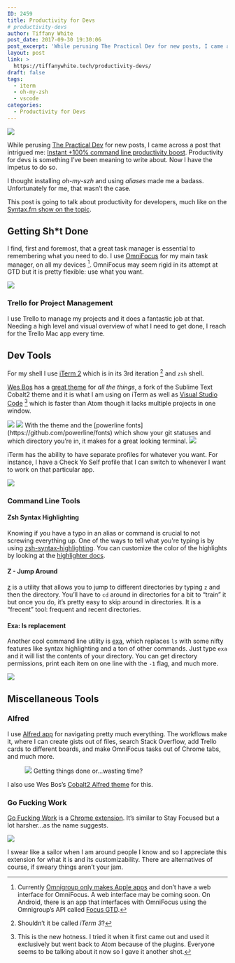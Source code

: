 ```yaml
---
ID: 2459
title: Productivity for Devs
# productivity-devs
author: Tiffany White
post_date: 2017-09-30 19:30:06
post_excerpt: 'While perusing The Practical Dev for new posts, I came across a post that intrigued me: Instant +100% command line productivity boost. Productivity for devs is something I’ve been meaning to write about. Now I have the impetus to do so.'
layout: post
link: >
  https://tiffanywhite.tech/productivity-devs/
draft: false
tags:
  - iterm
  - oh-my-zsh
  - vscode
categories:
  - Productivity for Devs
---
```



<img src="https://res.cloudinary.com/twhiteblog/image/upload/c_scale,w_2500/v1528784017/opt_work_cnd4km.jpg" />

While perusing [The Practical Dev](https://dev.to) for new posts, I came across a post that intrigued me: [Instant +100% command line productivity boost](https://dev.to/sobolevn/instant-100-command-line-productivity-boost). Productivity for devs is something I’ve been meaning to write about. Now I have the impetus to do so.

I thought installing *oh-my-szh* and using *aliases* made me a badass. Unfortunately for me, that wasn’t the case.

This post is going to talk about productivity for developers, much like on the [Syntax.fm show on the topic](https://syntax.fm/show/011/our-favourite-productivity-hacks).

## Getting Sh*t Done

I find, first and foremost, that a great task manager is essential to remembering what you need to do. I use [OmniFocus](https://www.omnigroup.com/applications/omnifocus/) for my main task manager, on all my devices [^1]. OmniFocus may seem rigid in its attempt at GTD but it is pretty flexible: use what you want.

<img src="https://res.cloudinary.com/twhiteblog/image/upload/c_scale,w_1684/v1528783631/Screenshot2017-09-30_04-18-13_PM_vlkgzl.jpg" />

### Trello for Project Management

I use Trello to manage my projects and it does a fantastic job at that. Needing a high level and visual overview of what I need to get done, I reach for the Trello Mac app every time.

## Dev Tools

For my shell I use [iTerm 2](https://iterm2.com/) which is in its 3rd iteration [^2] and `zsh` shell.

[Wes Bos](https://wesbos.com/) has a [great theme](https://github.com/wesbos/Cobalt2-iterm) for *all the things*, a fork of the Sublime Text Cobalt2 theme and it is what I am using on iTerm as well as [Visual Studio Code](https://code.visualstudio.com/) [^3] which is faster than Atom though it lacks multiple projects in one window.

<img src="https://res.cloudinary.com/twhiteblog/image/upload/c_scale,w_1617/v1528783656/Screenshot2017-09-30_04-41-56_PM_wirw2j.jpg" />

<img src="https://res.cloudinary.com/twhiteblog/image/upload/c_scale,w_1879/v1528784012/Alfred_Cobalt_Wes_Bos_evjpys.jpg" />
With the theme and the [powerline fonts](https://github.com/powerline/fonts) which show your git statuses and which directory you’re in, it makes for a great looking terminal.

<img src="https://res.cloudinary.com/twhiteblog/image/upload/c_scale,w_1457/v1528783637/Screenshot2017-09-20_08-50-23_PM_zdzere.jpg" />

iTerm has the ability to have separate profiles for whatever you want. For instance, I have a Check Yo Self profile that I can switch to whenever I want to work on that particular app.

<img src="https://res.cloudinary.com/twhiteblog/image/upload/c_scale,w_1434/v1528844109/Screenshot2017-09-30_04-37-52_PM_a8sfqz.jpg" />

### Command Line Tools

#### Zsh Syntax Highlighting

Knowing if you have a typo in an alias or command is crucial to not screwing everything up. One of the ways to tell what you're typing is by using [zsh-syntax-highlighting](https://github.com/zsh-users/zsh-syntax-highlighting). You can customize the color of the highlights by looking at the [highlighter docs](https://github.com/zsh-users/zsh-syntax-highlighting/blob/master/docs/highlighters.md).

#### Z - Jump Around

[z](https://github.com/rupa/z/) is a utility that allows you to jump to different directories by typing `z` and then the directory. You’ll have to `cd` around in directories for a bit to “train” it but once you do, it’s pretty easy to skip around in directories. It is a “frecent” tool: frequent and recent directories.

#### Exa: ls replacement

Another cool command line utility is [exa](https://github.com/ogham/exa), which replaces `ls` with some nifty features like syntax highlighting and a ton of other commands. Just type `exa` and it will list the contents of your directory. You can get directory permissions, print each item on one line with the `-1` flag, and much more.

<img src="https://res.cloudinary.com/twhiteblog/image/upload/v1528844391/Screenshot2017-09-30_06-28-20_PM_n6tuq6.jpg" />

## Miscellaneous Tools

### Alfred

I use [Alfred app](https://www.alfredapp.com/) for navigating pretty much everything. The workflows make it, where I can create gists out of files, search Stack Overflow, add Trello cards to different boards, and make OmniFocus tasks out of Chrome tabs, and much more.

<figure>
  <img src="https://res.cloudinary.com/twhiteblog/image/upload/c_scale,w_1820/v1528783997/Product_hunt_gjeypg.jpg" >
    <figurecaption>Getting things done or...wasting time?</figurecaption>
</figure>

I also use Wes Bos’s [Cobalt2 Alfred theme](https://github.com/wesbos/Cobalt2-Alfred-Theme) for this.

### Go Fucking Work

[Go Fucking Work](https://www.gofuckingwork.com/) is a [Chrome extension](https://chrome.google.com/webstore/detail/go-fucking-work/hibmkkpfegfiinilnlabbfnjcopdiiig). It’s similar to Stay Focused but a lot harsher…as the name suggests.

<img src="https://res.cloudinary.com/twhiteblog/image/upload/c_scale,w_1715/v1528783607/Screenshot2017-09-30_06-36-55_PM_zqshpn.jpg" />

I swear like a sailor when I am around people I know and so I appreciate this extension for what it is and its customizability. There are alternatives of course, if sweary things aren’t your jam.

[^1]: Currently [Omnigroup only makes Apple apps](https://support.omnigroup.com/windows-or-android/) and don’t have a web interface for OmniFocus. A web interface may be coming soon. On Android, there is an app that interfaces with OmniFocus using the Omnigroup’s API called [Focus GTD](https://play.google.com/store/apps/details?id=com.burgstaller.android.focusgtd&amp;hl=en).
[^2]: Shouldn’t it be called *iTerm 3*?
[^3]: This is the new hotness. I tried it when it first came out and used it exclusively but went back to Atom because of the plugins. Everyone seems to be talking about it now so I gave it another shot.
